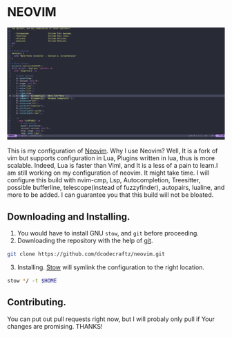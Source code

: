 # NEOVIM

![neovim image](./.nvim_config.png)

This is my configuration of [Neovim](https://neovim.io/). Why I use Neovim? Well, It is a fork of vim but supports configuration in Lua, Plugins written 
in lua, thus is more scalable. Indeed, Lua is faster than Viml, and It is a less of a pain to learn.I am still working on my configuration of neovim. It might take time. I will configure 
this build with nvim-cmp, Lsp, Autocompletion, Treesitter, possible bufferline, telescope(instead of fuzzyfinder), autopairs, lualine, and more to be added. I can 
guarantee you that this build will not be bloated. 

## Downloading and Installing. 

1. You would have to install GNU `stow`, and `git` before proceeding. 
2. Downloading the repository with the help of [git](https://git-scm.com/).   
```bash
git clone https://github.com/dcodecraftz/neovim.git
```
3. Installing. 
[Stow](https://www.gnu.org/software/stow/) will symlink the configuration to the right location. 
```bash
stow */ -t $HOME
```
## Contributing. 
You can put out pull requests right now, but I will probaly only pull if Your changes are promising. THANKS! 
